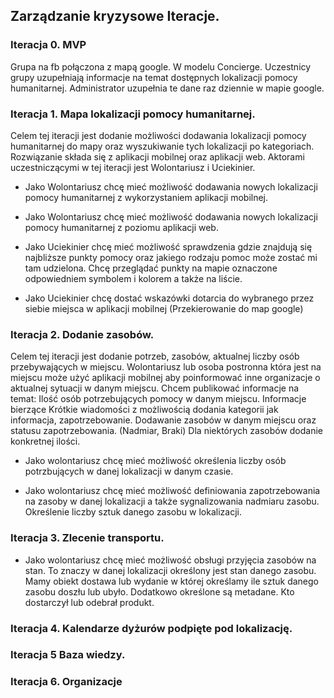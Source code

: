 ## Zarządzanie kryzysowe Iteracje.

### Iteracja 0. MVP
Grupa na fb połączona z mapą google. W modelu Concierge. Uczestnicy grupy uzupełniają informacje na temat dostępnych lokalizacji pomocy humanitarnej. Administrator uzupełnia te dane raz dziennie w mapie google.

### Iteracja 1. Mapa lokalizacji pomocy humanitarnej.
Celem tej iteracji jest dodanie możliwości dodawania lokalizacji pomocy humanitarnej do mapy oraz wyszukiwanie tych lokalizacji po kategoriach. Rozwiązanie składa się z aplikacji mobilnej oraz aplikacji web. Aktorami uczestniczącymi w tej iteracji jest Wolontariusz i Uciekinier.

* Jako Wolontariusz chcę mieć możliwość dodawania nowych lokalizacji pomocy humanitarnej z wykorzystaniem aplikacji mobilnej.

* Jako Wolontariusz chcę mieć możliwość dodawania nowych lokalizacji pomocy humanitarnej z poziomu aplikacji web.

* Jako Uciekinier chcę mieć możliwość sprawdzenia gdzie znajdują się najbliższe punkty pomocy oraz jakiego rodzaju pomoc może zostać mi tam udzielona. Chcę przeglądać punkty na mapie oznaczone odpowiedniem symbolem i kolorem a także na liście.

* Jako Uciekinier chcę dostać wskazówki dotarcia do wybranego przez siebie miejsca w aplikacji mobilnej  (Przekierowanie do map google)

### Iteracja 2. Dodanie zasobów.
Celem tej iteracji jest dodanie potrzeb, zasobów, aktualnej liczby osób przebywających w miejscu.
Wolontariusz lub osoba postronna która jest na miejscu może użyć aplikacji mobilnej aby poinformować inne organizacje o aktualnej sytuacji w danym miejscu.
Chcem publikować informacje na temat:
Ilość osób potrzebujących pomocy w danym miejscu.
Informacje bierzące Krótkie wiadomości z możliwością dodania kategorii jak informacja, zapotrzebowanie.
Dodawanie zasobów w danym miejscu oraz statusu zapotrzebowania. (Nadmiar, Braki)
Dla niektórych zasobów dodanie konkretnej ilości.

* Jako wolontariusz chcę mieć możliwość określenia liczby osób potrzbujących w danej lokalizacji w danym czasie.

* Jako wolontariusz chcę mieć możliwość definiowania zapotrzebowania na zasoby w danej lokalizacji a także sygnalizowania nadmiaru zasobu.
Określenie liczby sztuk danego zasobu w lokalizacji.



### Iteracja 3. Zlecenie transportu.

* Jako wolontariusz chcę mieć możliwość obsługi przyjęcia zasobów na stan. To znaczy w danej lokalizacji określony jest stan danego zasobu. Mamy obiekt dostawa lub wydanie w której określamy ile sztuk danego zasobu doszłu lub ubyło. Dodatkowo określone są metadane. Kto dostarczył lub odebrał produkt.

### Iteracja 4. Kalendarze dyżurów podpięte pod lokalizację.

### Iteracja 5 Baza wiedzy.

### Iteracja 6. Organizacje
